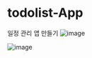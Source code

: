 # todolist-App
일정 관리 앱 만들기
![image](https://github.com/user-attachments/assets/68173c89-11c8-46d3-81e0-3d51e0ea4e5e)

![image](https://github.com/user-attachments/assets/8692f4ea-c9ad-4af4-b377-90b30b37faaf)
